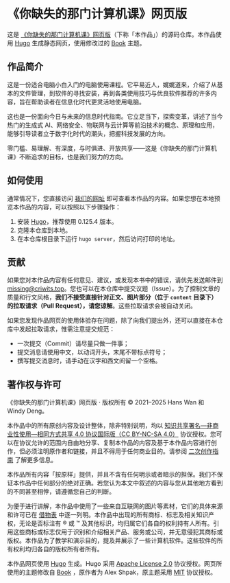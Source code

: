 # 《你缺失的那门计算机课》网页版

这是 [《你缺失的那门计算机课》网页版](https://www.criwits.top/missing)（下称「本作品」）的源码仓库。本作品使用 [Hugo](https://gohugo.io/) 生成静态网页，使用修改过的 [Book](https://themes.gohugo.io/themes/hugo-book/) 主题。

## 作品简介

这是一份适合电脑小白入门的电脑使用课程。它平易近人，娓娓道来，介绍了从基本的文件管理，到软件的寻找安装，再到各类使用技巧与优良软件推荐的许多内容，旨在帮助读者在信息化时代更灵活地使用电脑。

这也是一份面向今日与未来的信息时代指南。它立足当下，探索变革，讲述了当今热门的生成式 AI、网络安全、物联网与云计算等前沿技术的概念、原理和应用，能够引导读者立于数字化时代的潮头，把握科技发展的方向。

零门槛、易理解、有深度，与时俱进、开放共享——这是《你缺失的那门计算机课》不断追求的目标，也是我们努力的方向。

## 如何使用

通常情况下，您直接访问 [我们的网址](https://www.criwits.top/missing) 即可查看本作品的内容。如果您想在本地预览本作品的内容，可以按照以下步骤操作：

1. 安装 [Hugo](https://gohugo.io/)，推荐使用 0.125.4 版本。
2. 克隆本仓库到本地。
3. 在本仓库根目录下运行 `hugo server`，然后访问打印的地址。

## 贡献

如果您对本作品内容有任何意见、建议，或发现本书中的错误，请优先发送邮件到 [missing@criwits.top](mailto:missing@criwits.top)。您也可以在本仓库中提交议题（Issue）。为了控制文章的质量和行文风格，**我们不接受直接针对正文、图片部分（位于 `content` 目录下）的拉取请求（Pull Request），请您谅解**。这些拉取请求会被自动关闭。

如果您发现作品网页的使用体验存在问题，除了向我们提出外，还可以直接在本仓库中发起拉取请求，惟需注意提交规范：

- 一次提交（Commit）请尽量只做一件事；
- 提交消息请使用中文，以动词开头，末尾不带标点符号；
- 撰写提交消息时，请手动在汉字和西文间留一个空格。

## 著作权与许可

《你缺失的那门计算机课》网页版 · 版权所有 © 2021–2025 Hans Wan 和 Windy Deng。

本作品中的所有原创内容及设计整体，除非特别说明，均以 [知识共享署名—非商业性使用—相同方式共享 4.0 协议国际版（CC BY-NC-SA 4.0）](https://creativecommons.org/licenses/by-nc-sa/4.0/deed.zh) 协议授权。您可以在协议允许的范围内自由地分享、复制本作品的内容及基于本作品内容进行创作，但必须注明原作者和链接，并且不得用于任何商业目的。请参阅 [二次创作指南](content/adapt-guide.md) 了解更多信息。

本作品所有内容「按原样」提供，并且不含有任何明示或者暗示的担保。我们不保证本作品中任何部分的绝对正确。若您认为本文中叙述的内容与您从其他地方看到的不同甚至相悖，请遵循您自己的判断。

为便于进行讲解，本作品中使用了一些来自互联网的图片等素材，它们的具体来源和许可已在 [借物表](content/attribution-of-external-content.md) 中逐一列明。本作品中出现的所有商标、标志及相关知识产权，无论是否标注有 ® 或 ™ 及其他标识，均归属它们各自的权利持有人所有。引用这些商标或标志仅用于识别和介绍相关产品、服务或公司，并无意侵犯其商标或版权。本作品为了教学和演示目的，提及并展示了一些计算机软件。这些软件的所有权利均归各自的版权所有者所有。

本作品网页使用 [Hugo](https://gohugo.io/) 生成。Hugo 采用 [Apache License 2.0](https://www.apache.org/licenses/LICENSE-2.0) 协议授权。网页所使用的主题修改自 [Book](https://themes.gohugo.io/themes/hugo-book/) ，原作者为 Alex Shpak，原主题采用 [MIT](https://opensource.org/licenses/MIT) 协议授权。